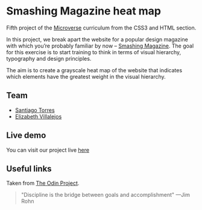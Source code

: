 <h1 id="smashing-mag">Smashing Magazine heat map</h1>

<p>Fifth project of the <a href="https://www.microverse.org/">Microverse</a> curriculum from the CSS3 and HTML section.</p>

<p>In this project, we break apart the website for a popular design magazine with which you’re probably familiar by now –  <a href="http://smashingmagazine.com/">Smashing Magazine</a>. The goal for this exercise is to start training to think in terms of visual hierarchy, typography and design principles.

The aim is to create a grayscale heat map of the website that indicates which elements have the greatest weight in the visual hierarchy.</p>


## Team

 - [Santiago Torres](https://github.com/stiakov)
 - [Elizabeth Villalejos](https://github.com/misselliev/)


## Live demo

You can visit our project live [here](https://rawcdn.githack.com/misselliev/smash-mag-teardown/bd42c799c92be1e00929056c6011499727481af7/index.html) 


## Useful links
Taken from [The  Odin  Project](https://www.theodinproject.com/courses/html5-and-css3/lessons/design-teardown).


> "Discipline is the bridge between goals and accomplishment" —Jim Rohn
